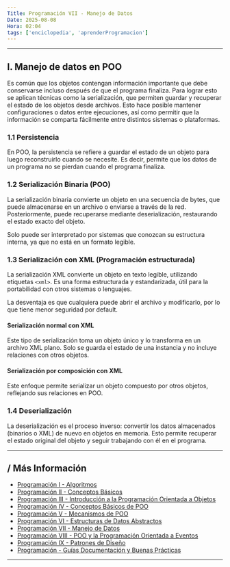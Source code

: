 ```yaml
---
Title: Programación VII - Manejo de Datos
Date: 2025-08-08
Hora: 02:04
tags: ['enciclopedia', 'aprenderProgramacion']
---
```


---

## I. Manejo de datos en POO

Es común que los objetos contengan información importante que debe conservarse incluso después de que el programa finaliza. Para lograr esto se aplican técnicas como la serialización, que permiten guardar y recuperar el estado de los objetos desde archivos. Esto hace posible mantener configuraciones o datos entre ejecuciones, así como permitir que la información se comparta fácilmente entre distintos sistemas o plataformas.

### 1.1 Persistencia

En POO, la persistencia se refiere a guardar el estado de un objeto para luego reconstruirlo cuando se necesite. Es decir, permite que los datos de un programa no se pierdan cuando el programa finaliza.

### 1.2 Serialización Binaria (POO)

La serialización binaria convierte un objeto en una secuencia de bytes, que puede almacenarse en un archivo o enviarse a través de la red. Posteriormente, puede recuperarse mediante deserialización, restaurando el estado exacto del objeto.

Solo puede ser interpretado por sistemas que conozcan su estructura interna, ya que no está en un formato legible.
### 1.3 Serialización con XML (Programación estructurada)

La serialización XML convierte un objeto en texto legible, utilizando etiquetas `<xml>`. Es una forma estructurada y estandarizada, útil para la portabilidad con otros sistemas o lenguajes.

La desventaja es que cualquiera puede abrir el archivo y modificarlo, por lo que tiene menor seguridad por default.

#### Serialización normal con XML

Este tipo de serialización toma un objeto único y lo transforma en un archivo XML plano. Solo se guarda el estado de una instancia y no incluye relaciones con otros objetos.
#### Serialización por composición con XML

Este enfoque permite serializar un objeto compuesto por otros objetos, reflejando sus relaciones en POO.

### 1.4 Deserialización

La deserialización es el proceso inverso: convertir los datos almacenados (binarios o XML) de nuevo en objetos en memoria. Esto permite recuperar el estado original del objeto y seguir trabajando con él en el programa.


---

## / Más Información

- [Programación I - Algoritmos](/apuntes/programación-i---algoritmos/)
- [Programación II - Conceptos Básicos](/apuntes/programación-ii---conceptos-básicos/)
- [Programación III - Introducción a la Programación Orientada a Objetos](/apuntes/programación-iii---introducción-a-la-programación-orientada-a-objetos/)
- [Programación IV - Conceptos Básicos de POO](/apuntes/programación-iv---conceptos-básicos-de-poo/)
- [Programación V - Mecanismos de POO](/apuntes/programación-v---mecanismos-de-poo/)
- [Programación VI - Estructuras de Datos Abstractos](/apuntes/programación-vi---estructuras-de-datos-abstractos/)
- [Programación VII - Manejo de Datos](/apuntes/programación-vii---manejo-de-datos/)
- [Programación VIII - POO y la Programación Orientada a Eventos](/apuntes/programación-viii---poo-y-la-programación-orientada-a-eventos/)
- [Programación IX - Patrones de Diseño](/apuntes/programación-ix---patrones-de-diseño/)
- [Programación - Guías Documentación y Buenas Prácticas](/apuntes/programación---guías-documentación-y-buenas-prácticas/)

---